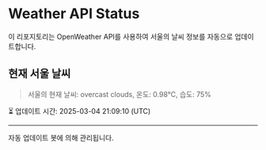 
# Weather API Status

이 리포지토리는 OpenWeather API를 사용하여 서울의 날씨 정보를 자동으로 업데이트합니다.

## 현재 서울 날씨
> 서울의 현재 날씨: overcast clouds, 온도: 0.98°C, 습도: 75%

⏳ 업데이트 시간: 2025-03-04 21:09:10 (UTC)

---
자동 업데이트 봇에 의해 관리됩니다.
